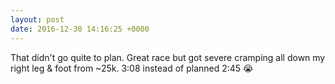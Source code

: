 ```yaml
---
layout: post
date: 2016-12-30 14:16:25 +0000
---
```


That didn't go quite to plan. Great race but got severe cramping all down my right leg &amp; foot from ~25k. 3:08 instead of planned 2:45 😭